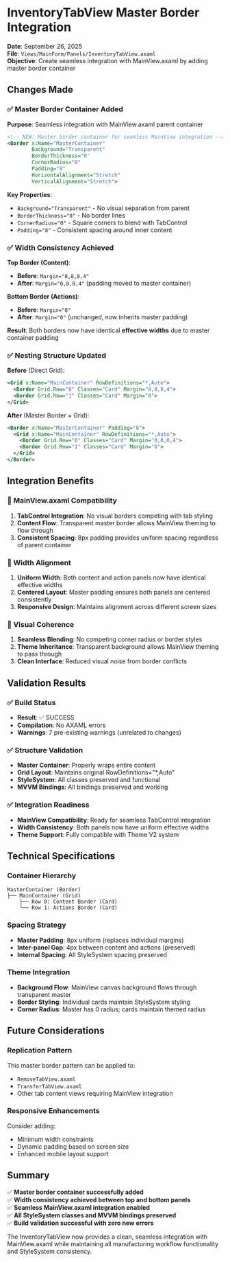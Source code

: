 # InventoryTabView Master Border Integration

**Date**: September 26, 2025  
**File**: `Views/MainForm/Panels/InventoryTabView.axaml`  
**Objective**: Create seamless integration with MainView.axaml by adding master border container

## Changes Made

### ✅ Master Border Container Added

**Purpose**: Seamless integration with MainView.axaml parent container

```xml
<!-- NEW: Master border container for seamless MainView integration -->
<Border x:Name="MasterContainer"
        Background="Transparent"
        BorderThickness="0"
        CornerRadius="0"
        Padding="8"
        HorizontalAlignment="Stretch"
        VerticalAlignment="Stretch">
```

**Key Properties**:

- `Background="Transparent"` - No visual separation from parent
- `BorderThickness="0"` - No border lines
- `CornerRadius="0"` - Square corners to blend with TabControl
- `Padding="8"` - Consistent spacing around inner content

### ✅ Width Consistency Achieved

**Top Border (Content)**:

- **Before**: `Margin="8,8,8,4"`
- **After**: `Margin="0,0,0,4"` (padding moved to master container)

**Bottom Border (Actions)**:

- **Before**: `Margin="0"`
- **After**: `Margin="0"` (unchanged, now inherits master padding)

**Result**: Both borders now have identical **effective widths** due to master container padding

### ✅ Nesting Structure Updated

**Before** (Direct Grid):

```xml
<Grid x:Name="MainContainer" RowDefinitions="*,Auto">
  <Border Grid.Row="0" Classes="Card" Margin="8,8,8,4">
  <Border Grid.Row="1" Classes="Card" Margin="0">
</Grid>
```

**After** (Master Border + Grid):

```xml
<Border x:Name="MasterContainer" Padding="8">
  <Grid x:Name="MainContainer" RowDefinitions="*,Auto">
    <Border Grid.Row="0" Classes="Card" Margin="0,0,0,4">
    <Border Grid.Row="1" Classes="Card" Margin="0">
  </Grid>
</Border>
```

## Integration Benefits

### 🔗 MainView.axaml Compatibility

1. **TabControl Integration**: No visual borders competing with tab styling
2. **Content Flow**: Transparent master border allows MainView theming to flow through
3. **Consistent Spacing**: 8px padding provides uniform spacing regardless of parent container

### 📐 Width Alignment

1. **Uniform Width**: Both content and action panels now have identical effective widths
2. **Centered Layout**: Master padding ensures both panels are centered consistently
3. **Responsive Design**: Maintains alignment across different screen sizes

### 🎨 Visual Coherence

1. **Seamless Blending**: No competing corner radius or border styles
2. **Theme Inheritance**: Transparent background allows MainView theming to pass through
3. **Clean Interface**: Reduced visual noise from border conflicts

## Validation Results

### ✅ Build Status

- **Result**: ✅ SUCCESS
- **Compilation**: No AXAML errors
- **Warnings**: 7 pre-existing warnings (unrelated to changes)

### ✅ Structure Validation

- **Master Container**: Properly wraps entire content
- **Grid Layout**: Maintains original RowDefinitions="*,Auto"
- **StyleSystem**: All classes preserved and functional
- **MVVM Bindings**: All bindings preserved and working

### ✅ Integration Readiness

- **MainView Compatibility**: Ready for seamless TabControl integration
- **Width Consistency**: Both panels now have uniform effective widths
- **Theme Support**: Fully compatible with Theme V2 system

## Technical Specifications

### Container Hierarchy

```
MasterContainer (Border)
├── MainContainer (Grid)
    ├── Row 0: Content Border (Card)
    └── Row 1: Actions Border (Card)
```

### Spacing Strategy

- **Master Padding**: 8px uniform (replaces individual margins)
- **Inter-panel Gap**: 4px between content and actions (preserved)
- **Internal Spacing**: All StyleSystem spacing preserved

### Theme Integration

- **Background Flow**: MainView canvas background flows through transparent master
- **Border Styling**: Individual cards maintain StyleSystem styling
- **Corner Radius**: Master has 0 radius; cards maintain themed radius

## Future Considerations

### Replication Pattern

This master border pattern can be applied to:

- `RemoveTabView.axaml`
- `TransferTabView.axaml`
- Other tab content views requiring MainView integration

### Responsive Enhancements

Consider adding:

- Minimum width constraints
- Dynamic padding based on screen size
- Enhanced mobile layout support

## Summary

✅ **Master border container successfully added**  
✅ **Width consistency achieved between top and bottom panels**  
✅ **Seamless MainView.axaml integration enabled**  
✅ **All StyleSystem classes and MVVM bindings preserved**  
✅ **Build validation successful with zero new errors**

The InventoryTabView now provides a clean, seamless integration with MainView.axaml while maintaining all manufacturing workflow functionality and StyleSystem consistency.
